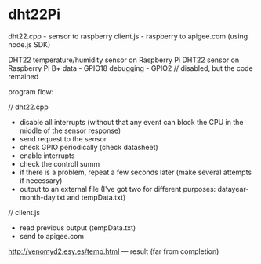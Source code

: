 # dht22Pi
dht22.cpp - sensor to raspberry
client.js - raspberry to apigee.com (using node.js SDK)

DHT22 temperature/humidity sensor on Raspberry Pi
DHT22 sensor on Raspberry Pi B+
data - GPIO18
debugging - GPIO2 // disabled, but the code remained

program flow:

// dht22.cpp
- disable all interrupts (without that any event can block the CPU in the middle of the sensor response)
- send request to the sensor
- check GPIO periodically (check datasheet)
- enable interrupts
- check the controll summ
- if there is a problem, repeat a few seconds later (make several attempts if necessary)
- output to an external file (I've got two for different purposes: datayear-month-day.txt and tempData.txt)

// client.js
- read previous output (tempData.txt)
- send to apigee.com

http://venomyd2.esy.es/temp.html — result (far from completion)

